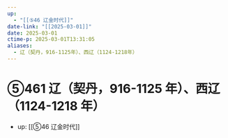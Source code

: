 ```yaml
---
up:
  - "[[⑤46 辽金时代]]"
date-link: "[[2025-03-01]]"
date: 2025-03-01
ctime-p: 2025-03-01T13:31:05
aliases:
  - 辽（契丹，916-1125年）、西辽（1124-1218年）
---
```


# ⑤461 辽（契丹，916-1125 年）、西辽（1124-1218 年）

- up: [[⑤46 辽金时代]]
